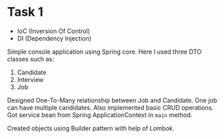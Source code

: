 # Task 1

* IoC (Inversion Of Control)
* DI (Dependency Injection)

Simple console application using Spring core. Here I used three DTO classes such as:
1. Candidate
2. Interview
3. Job
 
Designed One-To-Many relationship between Job and Candidate. One job can have multiple candidates.
Also implemented basic CRUD operations.
Got service bean from Spring ApplicationContext in `main` method.

Created objects using Builder pattern with help of Lombok.
